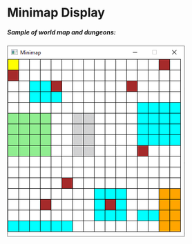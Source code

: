 # Minimap Display

##### Sample of world map and dungeons:

![Zelda LADX Minimap Display](./minimap_animated.gif)
